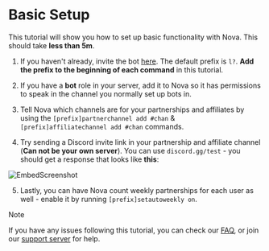 # Basic Setup

This tutorial will show you how to set up basic functionality with Nova. This should take **less than 5m**.

1. If you haven't already, invite the bot [here](https://top.gg/bot/711428816127393844). The default prefix is `l?`. **Add the prefix to the beginning of each command** in this tutorial.

2. If you have a **bot** role in your server, add it to Nova so it has permissions to speak in the channel you normally set up bots in.

3. Tell Nova which channels are for your partnerships and affiliates by using the `[prefix]partnerchannel add #chan` & `[prefix]affiliatechannel add #chan` commands.

4. Try sending a Discord invite link in your partnership and affiliate channel (**Can not be your own server**). You can use `discord.gg/test` - you should get a response that looks like **this**:

![EmbedScreenshot](https://cdn.discordapp.com/attachments/589603067146534913/891065990727733309/unknown.png)

5. Lastly, you can have Nova count weekly partnerships for each user as well - enable it by running `[prefix]setautoweekly on`.

> [!NOTE]
> If you have any issues following this tutorial, you can check our [FAQ](../faq.md), or join our [support server](https://discord.gg/cAKmRVrsjR) for help.
